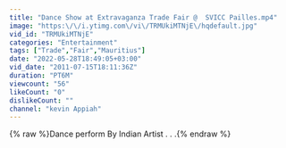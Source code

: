 ```yaml
---
title: "Dance Show at Extravaganza Trade Fair @  SVICC Pailles.mp4"
image: "https:\/\/i.ytimg.com\/vi\/TRMUkiMTNjE\/hqdefault.jpg"
vid_id: "TRMUkiMTNjE"
categories: "Entertainment"
tags: ["Trade","Fair","Mauritius"]
date: "2022-05-28T18:49:05+03:00"
vid_date: "2011-07-15T18:11:36Z"
duration: "PT6M"
viewcount: "56"
likeCount: "0"
dislikeCount: ""
channel: "kevin Appiah"
---
```

{% raw %}Dance perform By Indian Artist . . .{% endraw %}
